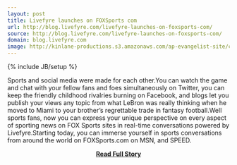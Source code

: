 ```yaml
---
layout: post
title: Livefyre launches on FOXSports com
url: http://blog.livefyre.com/livefyre-launches-on-foxsports-com/
source: http://blog.livefyre.com/livefyre-launches-on-foxsports-com/
domain: blog.livefyre.com
image: http://kinlane-productions.s3.amazonaws.com/ap-evangelist-site/curated/screenshots/9352_api500_com.png
---
```

{% include JB/setup %}<p>Sports and social media were made for each other.You can watch the game and chat with your fellow fans and foes simultaneously on Twitter, you can keep the friendly childhood rivalries burning on Facebook, and blogs let you publish your views any topic from what LeBron was really thinking when he moved to Miami to your brother’s regrettable trade in fantasy football.Well sports fans, now you can express your unique perspective on every aspect of sporting news on FOX Sports sites in real-time conversations powered by Livefyre.Starting today, you can immerse yourself in sports conversations from around the world on FOXSports.com on MSN, and SPEED.</p>
<center><p><a href="http://blog.livefyre.com/livefyre-launches-on-foxsports-com/" style='padding:25px; font-sze:18px; font-weight: bold;'>Read Full Story</a></p></center>
